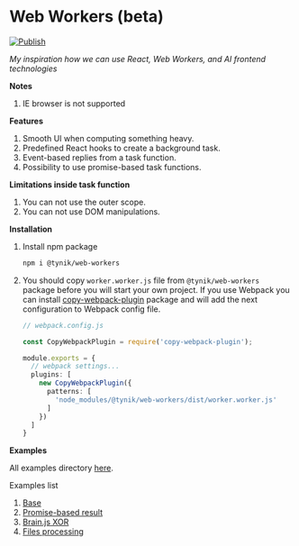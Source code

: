 # Web Workers (beta)

[![Publish](https://github.com/Tynik/web-workers/actions/workflows/publish.yml/badge.svg)](https://github.com/Tynik/web-workers/actions/workflows/publish.yml)

*My inspiration how we can use React, Web Workers, and AI frontend technologies*

**Notes**

1. IE browser is not supported

**Features**

1. Smooth UI when computing something heavy.
2. Predefined React hooks to create a background task.
3. Event-based replies from a task function.
4. Possibility to use promise-based task functions.

**Limitations inside task function**

1. You can not use the outer scope.
2. You can not use DOM manipulations.

**Installation**

1. Install npm package

    ```bash
    npm i @tynik/web-workers
    ```

2. You should copy `worker.worker.js` file from `@tynik/web-workers` package before you will start your own project. If you use Webpack you can install [copy-webpack-plugin](https://webpack.js.org/plugins/copy-webpack-plugin/) package and will add the next configuration to Webpack config file.

    ```typescript
    // webpack.config.js
    
    const CopyWebpackPlugin = require('copy-webpack-plugin');
    
    module.exports = {
      // webpack settings...
      plugins: [
        new CopyWebpackPlugin({
          patterns: [
            'node_modules/@tynik/web-workers/dist/worker.worker.js'
          ]
        })
      ]
    }
    ```

**Examples**

All examples directory [here](examples/src).

Examples list

1. [Base](/examples/src/BaseExample/BaseExample.tsx)
2. [Promise-based result](/examples/src/PromiseResultExample/PromiseResultExample.tsx)
2. [Brain.js XOR](/examples/src/BrainJsXORExample/BrainJsXORExample.tsx)
3. [Files processing](/examples/src/FilesProcessingExample/FilesProcessingExample.tsx)
